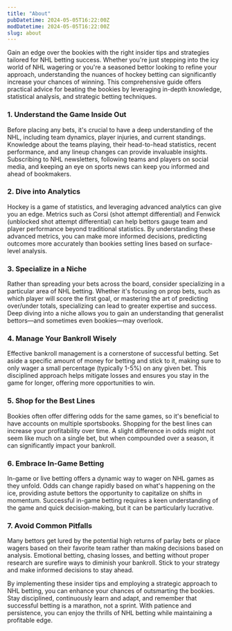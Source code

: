 ```yaml
---
title: "About"
pubDatetime: 2024-05-05T16:22:00Z
modDatetime: 2024-05-05T16:22:00Z
slug: about
---
```


Gain an edge over the bookies with the right insider tips and strategies tailored for NHL betting success. Whether you're just stepping into the icy world of NHL wagering or you're a seasoned bettor looking to refine your approach, understanding the nuances of hockey betting can significantly increase your chances of winning. This comprehensive guide offers practical advice for beating the bookies by leveraging in-depth knowledge, statistical analysis, and strategic betting techniques.

### 1. Understand the Game Inside Out

Before placing any bets, it's crucial to have a deep understanding of the NHL, including team dynamics, player injuries, and current standings. Knowledge about the teams playing, their head-to-head statistics, recent performance, and any lineup changes can provide invaluable insights. Subscribing to NHL newsletters, following teams and players on social media, and keeping an eye on sports news can keep you informed and ahead of bookmakers.

### 2. Dive into Analytics

Hockey is a game of statistics, and leveraging advanced analytics can give you an edge. Metrics such as Corsi (shot attempt differential) and Fenwick (unblocked shot attempt differential) can help bettors gauge team and player performance beyond traditional statistics. By understanding these advanced metrics, you can make more informed decisions, predicting outcomes more accurately than bookies setting lines based on surface-level analysis.

### 3. Specialize in a Niche

Rather than spreading your bets across the board, consider specializing in a particular area of NHL betting. Whether it's focusing on prop bets, such as which player will score the first goal, or mastering the art of predicting over/under totals, specializing can lead to greater expertise and success. Deep diving into a niche allows you to gain an understanding that generalist bettors—and sometimes even bookies—may overlook.

### 4. Manage Your Bankroll Wisely

Effective bankroll management is a cornerstone of successful betting. Set aside a specific amount of money for betting and stick to it, making sure to only wager a small percentage (typically 1-5%) on any given bet. This disciplined approach helps mitigate losses and ensures you stay in the game for longer, offering more opportunities to win.

### 5. Shop for the Best Lines

Bookies often offer differing odds for the same games, so it's beneficial to have accounts on multiple sportsbooks. Shopping for the best lines can increase your profitability over time. A slight difference in odds might not seem like much on a single bet, but when compounded over a season, it can significantly impact your bankroll.

### 6. Embrace In-Game Betting

In-game or live betting offers a dynamic way to wager on NHL games as they unfold. Odds can change rapidly based on what's happening on the ice, providing astute bettors the opportunity to capitalize on shifts in momentum. Successful in-game betting requires a keen understanding of the game and quick decision-making, but it can be particularly lucrative.

### 7. Avoid Common Pitfalls

Many bettors get lured by the potential high returns of parlay bets or place wagers based on their favorite team rather than making decisions based on analysis. Emotional betting, chasing losses, and betting without proper research are surefire ways to diminish your bankroll. Stick to your strategy and make informed decisions to stay ahead.

By implementing these insider tips and employing a strategic approach to NHL betting, you can enhance your chances of outsmarting the bookies. Stay disciplined, continuously learn and adapt, and remember that successful betting is a marathon, not a sprint. With patience and persistence, you can enjoy the thrills of NHL betting while maintaining a profitable edge.
